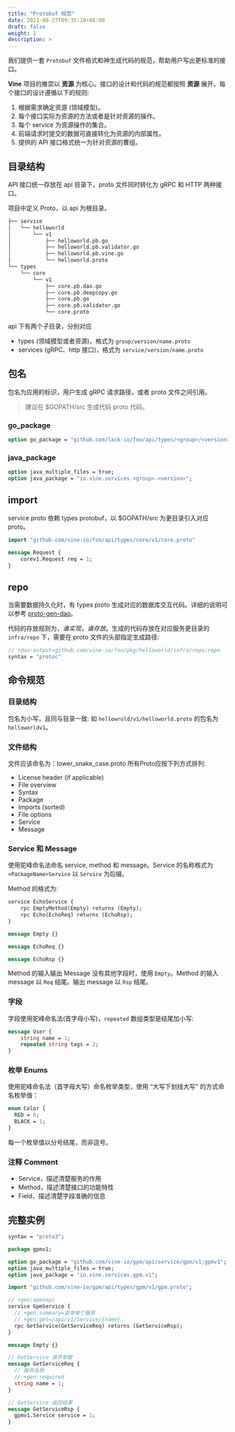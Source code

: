 ```yaml
---
title: "Protobuf 规范"
date: 2021-08-27T09:35:18+08:00
draft: false
weight: 1
description: >
---
```


我们提供一套 `Protobuf` 文件格式和神生成代码的规范，帮助用户写出更标准的接口。

**Vine** 项目的推崇以 **资源** 为核心。接口的设计和代码的规范都按照 **资源** 展开。每个接口的设计遵循以下的规则:
1. 根据需求确定资源 (领域模型)。
2. 每个接口实际为资源的方法或者是针对资源的操作。
3. 每个 service 为资源操作的集合。
4. 前端请求时提交的数据可直接转化为资源的内部属性。
5. 提供的 API 接口格式统一为针对资源的曹组。

## 目录结构
API 接口统一存放在 api 目录下，proto 文件同时转化为 gRPC 和 HTTP 两种接口。

项目中定义 Proto，以 api 为根目录。
```bash
├── service    
│   └── helloworld
│       └── v1
│           ├── helloworld.pb.go
│           ├── helloworld.pb.validator.go
│           ├── helloworld.pb.vine.go
│           └── helloworld.proto
└── types
    └── core
        └── v1
            ├── core.pb.dao.go
            ├── core.pb.deepcopy.go
            ├── core.pb.go
            ├── core.pb.validator.go
            └── core.proto
```
api 下有两个子目录，分别对应 
- types (领域模型或者资源)，格式为 `group/version/name.proto`
- services (gRPC、http 接口)，格式为 `service/version/name.proto`

## 包名
包名为应用的标识，用户生成 gRPC 请求路径，或者 proto 文件之间引用。

> 建议在 $GOPATH/src 生成代码 proto 代码。

### go_package
```protobuf
option go_package = "github.com/lack-io/foo/api/types/<group>/<version>;<group><version>";
```
### java_package
```protobuf
option java_multiple_files = true;
option java_package = "io.vine.services.<group>.<version>";
```

## import
service proto 依赖 types protobuf，以 $GOPATH/src 为更目录引入对应 proto。
```protobuf
import "github.com/vine-io/foo/api/types/core/v1/core.proto"

message Request {
    corev1.Request req = 1;
}
```

## repo
当需要数据持久化时，有 types proto 生成对应的数据库交互代码。详细的说明可以参考 [proto-gen-dao](https://vine-io.github.io/vine/docs/guides/dao/)。

代码的存放规则为，*谁实现，谁存放*。生成的代码存放在对应服务更目录的 `infra/repo` 下，需要在 proto 文件的头部指定生成路径:
```protobuf
// +dao:output=github.com/vine-io/foo/pkg/helloworld/infra/repo;repo
syntax = "protoc"
```
## 命令规范
### 目录结构
包名为小写，且同与目录一致: 如 `hellowrold/v1/helloworld.proto` 的包名为 `helloworldv1`。
### 文件结构
文件应该命名为：lower_snake_case.proto 所有Proto应按下列方式排列:
- License header (if applicable)
- File overview
- Syntax
- Package
- Imports (sorted)
- File options
- Service
- Message

### Service 和 Message
使用驼峰命名法命名 service, method 和 message。Service 的名称格式为 `<PackageName>Service` 以 `Service` 为后缀。

Method 的格式为:
```protobuf
service EchoService {
    rpc EmptyMethod(Empty) returns (Empty);
    rpc Echo(EchoReq) returns (EchoRsp);
}

message Empty {}

message EchoReq {}

message EchoRsp {}
```
Method 的输入输出 Message 没有其他字段时，使用 `Empty`。Method 的输入 message 以 `Req` 结尾。输出 message 以 `Rsp` 结尾。

### 字段
字段使用驼峰命名法(首字母小写)，`repeated` 数组类型是结尾加小写:
```protobuf
message User {
    string name = 1;
    repeated string tags = 2;
}
```

### 枚举 Enums
使用驼峰命名法（首字母大写）命名枚举类型，使用 “大写下划线大写” 的方式命名枚举值：
```protobuf
enum Color {
  RED = 0;
  BLACK = 1;
}
```
每一个枚举值以分号结尾，而非逗号。

### 注释 Comment
- Service，描述清楚服务的作用
- Method，描述清楚接口的功能特性
- Field，描述清楚字段准确的信息

## 完整实例
```protobuf
syntax = "proto3";

package gpmv1;

option go_package = "github.com/vine-io/gpm/api/service/gpm/v1;gpmv1";
option java_multiple_files = true;
option java_package = "io.vine.services.gpm.v1";

import "github.com/vine-io/gpm/api/types/gpm/v1/gpm.proto";

// +gen:openapi
service GpmService {
  // +gen:summary=查询单个服务
  // +gen:get=/api/v1/Service/{name}
  rpc GetService(GetServiceReq) returns (GetServiceRsp);
}

message Empty {}

// GetService 请求参数
message GetServiceReq {
  // 服务名称
  // +gen:required
  string name = 1;
}

// GetService 返回结果
message GetServiceRsp {
  gpmv1.Service service = 1;
}
```
